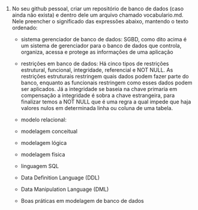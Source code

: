 1) No seu github pessoal, criar um repositório de banco de dados (caso ainda não exista) e dentro dele um arquivo chamado vocabulario.md. Nele preencher o significado das expressões abaixo, mantendo o texto ordenado:
	- sistema gerenciador de banco de dados:
    SGBD, como dito acima é um sistema de gerenciador para o banco de dados que controla, organiza, acessa e protege as informações de uma aplicação
	- restrições em banco de dados:
    Há cinco tipos de restrições estrutural, funcional, integridade, referencial e NOT NULL. As restrições estruturais restringem quais dados podem fazer parte do banco, enquanto as funcionais restringem como esses dados podem ser aplicados.
    Já a integridade se baseia na chave primaria em compensação a integridade é sobra a chave estrangeira, para finalizar temos a NOT NULL que é uma regra a qual impede que haja valores nulos em determinada linha ou coluna de uma tabela.
	- modelo relacional:
     
	- modelagem conceitual
	- modelagem lógica
	- modelagem física
	- linguagem SQL
	- Data Definition Language (DDL)
	- Data Manipulation Language (DML)
	- Boas práticas em modelagem de banco de dados
